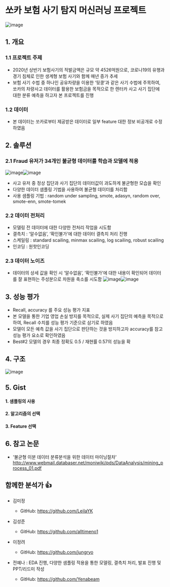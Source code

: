 # 쏘카 보험 사기 탐지 머신러닝 프로젝트
![image](https://user-images.githubusercontent.com/72847093/104838734-3476b900-5900-11eb-9428-96d19d7840d8.png)

## 1. 개요 

### 1.1  프로젝트 주제
- 2020년 상반기 보험사기의 적발금액은 규모 약 4526억원으로, 코로나19의 유행과 경기 침체로 인한 생계형 보험 사기와 함께 매년 증가 추세 
- 보험 사기 수법 중 하나인 공유차량을 이용한 ‘뒷쿵’과 같은 사기 수법에 주목하여,  쏘카의 차량사고 데이터를 활용한 보험금을 목적으로 한 렌터카 사고 사기 집단에 대한 분류 예측을 하고자 본 프로젝트를 진행 
### 1.2 데이터 
- 본 데이터는 쏘카로부터 제공받은 데이터로 일부 feature 대한 정보 비공개로 수정하였음 

## 2. 솔루션 
### 2.1 Fraud 유저가 34개인 불균형 데이터를 학습과 모델에 적용
![image](https://user-images.githubusercontent.com/72847093/105628573-09044900-5e81-11eb-8391-586dc1f54f3e.png)![image](https://user-images.githubusercontent.com/72847093/105628559-f25df200-5e80-11eb-99e9-0ae51710403f.png)
- 사고 유저 중 정상 집단과 사기 집단의 데이터값이 과도하게 불균형한 모습을 확인 
- 다양한 데이터 샘플링 기법을 사용하여 불균형 데이터를 처리함 
- 사용 샘플링 기법 : random under sampling, smote, adasyn, random over, smote-enn, smote-tomek

### 2.2 데이터 전처리 
- 모델링 전 데이터에 대한 다양한 전처리 작업을 시도함 
- 결측치  : ‘알수없음’, ‘확인불가’에 대한 데이터 결측치 처리 진행 
- 스케일링 : standard scailing, minmax scailing, log scailing, robust scailing 
- 인코딩 : 원핫인코딩

### 2.3 데이터 노이즈
- 데이터의 상세 값을 확인 시 ‘알수없음’, ‘확인불가’에 대한 내용이 확인되어 데이터를 잘 표현하는 주성분으로 차원을 축소를 시도함 
![image](https://user-images.githubusercontent.com/72847093/105631271-0d386280-5e91-11eb-84aa-aae4594e8f38.png)![image](https://user-images.githubusercontent.com/72847093/105628651-73b58480-5e81-11eb-8a31-21743cc7b33f.png)


## 3. 성능 평가 
- Recall, accuracy 를 주요 성능 평가 지표 
- 본 모델을 통한 기업 영업 손실 방지를 목적으로, 실제 사기 집단의 예측을 목적으로 하여, Recall 수치를 성능 평가 기준으로 삼기로 하였음 
- 모델이 모든 예측 값을 사기 집단으로 판단하는 것을 방지하고자 accuracy를 참고 성능 평가 요소로 확인하였음 
- Best#2 모델의 경우 최종 정확도 0.5 / 재현률 0.57의 성능을 확

## 4. 구조  
![image](https://user-images.githubusercontent.com/72847093/105631057-cd24b000-5e8f-11eb-87dd-c3b79e3e277e.png)

## 5. Gist 
#### 1. 샘플링의 사용
#### 2. 알고리즘의 선택 
#### 3. Feature 선택 

## 6. 참고 논문
- '불균형 이분 데이터 분류분석을 위한 데이터 마이닝절차' 
http://www.webmail.databaser.net/moniwiki/pds/DataAnalysis/mining_process_01.pdf

## 함께한 분석가 :thumbsup:
- 김미정 
  - GitHub: https://github.com/LeilaYK
  
- 김성준
  - GitHub: https://github.com/alltimeno1
  
- 이정려
  - GitHub: https://github.com/jungryo
  
- 전예나 : EDA 진행, 다양한 샘플링 적용을 통한 모델링, 결측치 처리, 발표 진행 및 PPT/리드미 작성 
  - GitHub: https://github.com/Yenabeam
